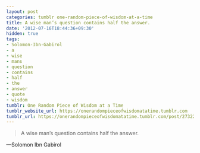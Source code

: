 ```yaml
---
layout: post
categories: tumblr one-random-piece-of-wisdom-at-a-time
title: A wise man’s question contains half the answer.
date: '2012-07-16T18:44:36+09:30'
hidden: true
tags:
- Solomon-Ibn-Gabirol
- a
- wise
- mans
- question
- contains
- half
- the
- answer
- quote
- wisdom
tumblr: One Random Piece of Wisdom at a Time
tumblr_website_url: https://onerandompieceofwisdomatatime.tumblr.com
tumblr_url: https://onerandompieceofwisdomatatime.tumblr.com/post/27322961158/a-wise-mans-question-contains-half-the-answer
---
```

> A wise man’s question contains half the answer.

—Solomon Ibn Gabirol

